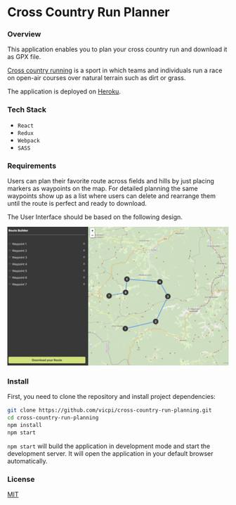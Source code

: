 # Cross Country Run Planner

### Overview

This application enables you to plan your cross country run and download it as GPX file.

[Cross country running](https://en.wikipedia.org/wiki/Cross_country_running) is a sport in which teams and individuals run a race on open-air courses over natural terrain such as dirt or grass.

The application is deployed on [Heroku](https://obscure-hollows-42504.herokuapp.com).

### Tech Stack

- `React`
- `Redux`
- `Webpack`
- `SASS`

### Requirements

Users can plan their favorite route across fields and hills by just placing markers as waypoints on the map. For detailed planning the same waypoints show up as a list where users can delete and rearrange them until the route is perfect and ready to download.

The User Interface should be based on the following design.

![Image](https://github.com/vicpi/cross-country-run-planning/blob/master/public/design.png)

### Install

First, you need to clone the repository and install project dependencies:

```sh
git clone https://github.com/vicpi/cross-country-run-planning.git
cd cross-country-run-planning
npm install
npm start
```

```npm start``` will build the application in development mode and start the development server. It will open the application in your default browser automatically.

### License

[MIT](https://github.com/vicpi/cross-country-run-planning/blob/master/LICENSE)